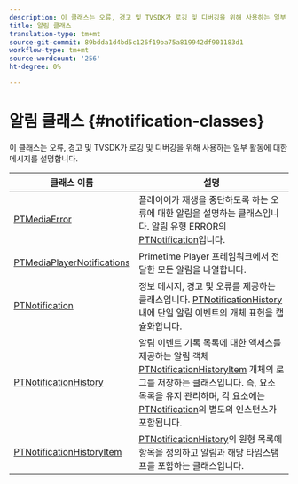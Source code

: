 ```yaml
---
description: 이 클래스는 오류, 경고 및 TVSDK가 로깅 및 디버깅을 위해 사용하는 일부 활동에 대한 메시지를 설명합니다.
title: 알림 클래스
translation-type: tm+mt
source-git-commit: 89bdda1d4bd5c126f19ba75a819942df901183d1
workflow-type: tm+mt
source-wordcount: '256'
ht-degree: 0%

---
```



# 알림 클래스 {#notification-classes}

이 클래스는 오류, 경고 및 TVSDK가 로깅 및 디버깅을 위해 사용하는 일부 활동에 대한 메시지를 설명합니다.

| **클래스 이름** | **설명** |
|---|---|
| [PTMediaError](https://help.adobe.com/en_US/primetime/api/psdk/appledoc/Classes/PTMediaError.html) | 플레이어가 재생을 중단하도록 하는 오류에 대한 알림을 설명하는 클래스입니다. 알림 유형 ERROR의 [PTNotification](https://help.adobe.com/en_US/primetime/api/psdk/appledoc/Classes/PTNotification.html)입니다. |
| [PTMediaPlayerNotifications](https://help.adobe.com/en_US/primetime/api/psdk/appledoc/Classes/PTMediaPlayerNotifications.html) | Primetime Player 프레임워크에서 전달한 모든 알림을 나열합니다. |
| [PTNotification](https://help.adobe.com/en_US/primetime/api/psdk/appledoc/Classes/PTNotification.html) | 정보 메시지, 경고 및 오류를 제공하는 클래스입니다. [PTNotificationHistory](https://help.adobe.com/en_US/primetime/api/psdk/appledoc/Classes/PTNotificationHistory.html) 내에 단일 알림 이벤트의 개체 표현을 캡슐화합니다. |
| [PTNotificationHistory](https://help.adobe.com/en_US/primetime/api/psdk/appledoc/Classes/PTNotificationHistory.html) | 알림 이벤트 기록 목록에 대한 액세스를 제공하는 알림 객체 [PTNotificationHistoryItem](https://help.adobe.com/en_US/primetime/api/psdk/appledoc/Classes/PTNotificationHistoryItem.html) 개체의 로그를 저장하는 클래스입니다. 즉, 요소 목록을 유지 관리하며, 각 요소에는 [PTNotification](https://help.adobe.com/en_US/primetime/api/psdk/appledoc/Classes/PTNotification.html)의 별도의 인스턴스가 포함됩니다. |
| [PTNotificationHistoryItem](https://help.adobe.com/en_US/primetime/api/psdk/appledoc/Classes/PTNotificationHistoryItem.html) | [PTNotificationHistory](https://help.adobe.com/en_US/primetime/api/psdk/appledoc/Classes/PTNotificationHistory.html)의 원형 목록에 항목을 정의하고 알림과 해당 타임스탬프를 포함하는 클래스입니다. |

